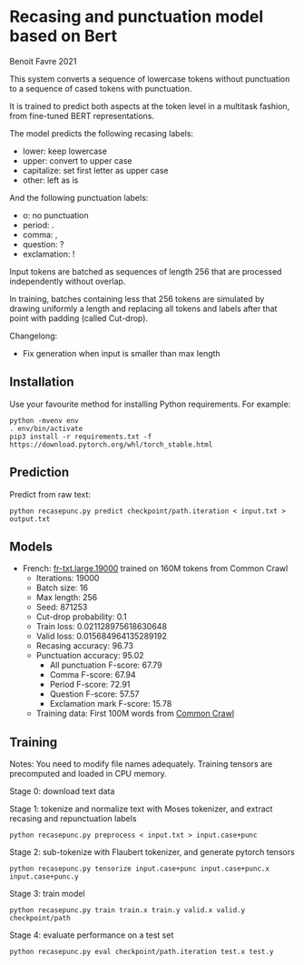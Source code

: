 Recasing and punctuation model based on Bert
============================================
Benoit Favre 2021


This system converts a sequence of lowercase tokens without punctuation to a sequence of cased tokens with punctuation.

It is trained to predict both aspects at the token level in a multitask fashion, from fine-tuned BERT representations.

The model predicts the following recasing labels:
- lower: keep lowercase
- upper: convert to upper case
- capitalize: set first letter as upper case
- other: left as is

And the following punctuation labels:
- o: no punctuation
- period: .
- comma: ,
- question: ?
- exclamation: !

Input tokens are batched as sequences of length 256 that are processed independently without overlap.

In training, batches containing less that 256 tokens are simulated by drawing
uniformly a length and replacing all tokens and labels after that point with
padding (called Cut-drop).

Changelong:
* Fix generation when input is smaller than max length

Installation
------------

Use your favourite method for installing Python requirements. For example:
```
python -mvenv env
. env/bin/activate
pip3 install -r requirements.txt -f https://download.pytorch.org/whl/torch_stable.html
```


Prediction
----------

Predict from raw text:
```
python recasepunc.py predict checkpoint/path.iteration < input.txt > output.txt
```


Models
------

* French: [fr-txt.large.19000](https://talep-archives.lis-lab.fr/transfer/models/recasepunc/fr-txt.large.19000) trained on 160M tokens from Common Crawl
  * Iterations: 19000
  * Batch size: 16
  * Max length: 256
  * Seed: 871253
  * Cut-drop probability: 0.1
  * Train loss: 0.021128975618630648
  * Valid loss: 0.015684964135289192
  * Recasing accuracy: 96.73
  * Punctuation accuracy: 95.02
    * All punctuation F-score: 67.79
    * Comma F-score: 67.94
    * Period F-score: 72.91 
    * Question F-score: 57.57
    * Exclamation mark F-score: 15.78
  * Training data: First 100M words from [Common Crawl](http://data.statmt.org/cc-100/fr.txt.xz])


Training 
--------

Notes: You need to modify file names adequately.  Training tensors are precomputed and loaded in CPU memory.

Stage 0: download text data

Stage 1: tokenize and normalize text with Moses tokenizer, and extract recasing and repunctuation labels
```
python recasepunc.py preprocess < input.txt > input.case+punc
```

Stage 2: sub-tokenize with Flaubert tokenizer, and generate pytorch tensors
```
python recasepunc.py tensorize input.case+punc input.case+punc.x input.case+punc.y
```

Stage 3: train model
```
python recasepunc.py train train.x train.y valid.x valid.y checkpoint/path
```

Stage 4: evaluate performance on a test set 
```
python recasepunc.py eval checkpoint/path.iteration test.x test.y
```

